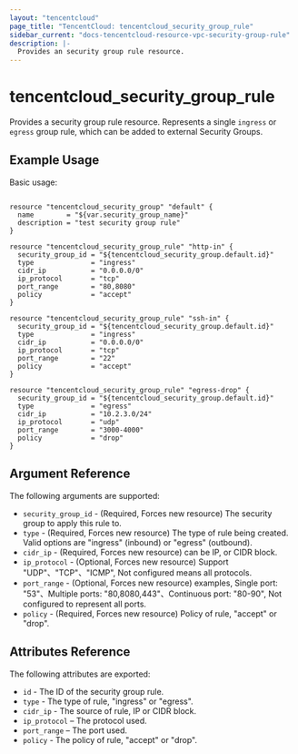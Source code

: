 ```yaml
---
layout: "tencentcloud"
page_title: "TencentCloud: tencentcloud_security_group_rule"
sidebar_current: "docs-tencentcloud-resource-vpc-security-group-rule"
description: |-
  Provides an security group rule resource.
---
```


# tencentcloud_security_group_rule

Provides a security group rule resource. Represents a single `ingress` or `egress` group rule, which can be added to external Security Groups.

## Example Usage

Basic usage:

```hcl

resource "tencentcloud_security_group" "default" {
  name        = "${var.security_group_name}"
  description = "test security group rule"
}

resource "tencentcloud_security_group_rule" "http-in" {
  security_group_id = "${tencentcloud_security_group.default.id}"
  type              = "ingress"
  cidr_ip           = "0.0.0.0/0"
  ip_protocol       = "tcp"
  port_range        = "80,8080"
  policy            = "accept"
}

resource "tencentcloud_security_group_rule" "ssh-in" {
  security_group_id = "${tencentcloud_security_group.default.id}"
  type              = "ingress"
  cidr_ip           = "0.0.0.0/0"
  ip_protocol       = "tcp"
  port_range        = "22"
  policy            = "accept"
}

resource "tencentcloud_security_group_rule" "egress-drop" {
  security_group_id = "${tencentcloud_security_group.default.id}"
  type              = "egress"
  cidr_ip           = "10.2.3.0/24"
  ip_protocol       = "udp"
  port_range        = "3000-4000"
  policy            = "drop"
}
```

## Argument Reference

The following arguments are supported:

* `security_group_id` - (Required, Forces new resource) The security group to apply this rule to.
* `type` - (Required, Forces new resource) The type of rule being created. Valid options are "ingress" (inbound) or "egress" (outbound).
* `cidr_ip` - (Required, Forces new resource) can be IP, or CIDR block.
* `ip_protocol` - (Optional, Forces new resource) Support "UDP"、"TCP"、"ICMP", Not configured means all protocols.
* `port_range` - (Optional, Forces new resource) examples, Single port: "53"、Multiple ports: "80,8080,443"、Continuous port: "80-90", Not configured to represent all ports.
* `policy` - (Required, Forces new resource) Policy of rule, "accept" or "drop".

## Attributes Reference

The following attributes are exported:

* `id` - The ID of the security group rule.
* `type` - The type of rule, "ingress" or "egress".
* `cidr_ip` - The source of rule, IP or CIDR block.
* `ip_protocol` – The protocol used.
* `port_range` – The port used.
* `policy` - The policy of rule, "accept" or "drop".
